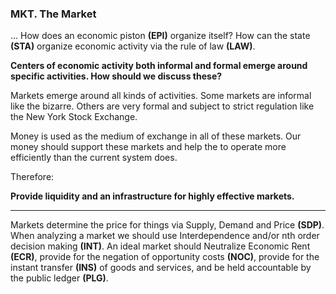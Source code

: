 
### MKT. The Market

... How does an economic piston **(EPI)** organize itself? How can the state **(STA)** organize economic activity via the rule of law **(LAW)**.

**Centers of economic activity both informal and formal emerge around specific activities. How should we discuss these?**

Markets emerge around all kinds of activities.  Some markets are informal like the bizarre. Others are very formal and subject to strict regulation like the New York Stock Exchange.

Money is used as the medium of exchange in all of these markets.  Our money should support these markets and help the to operate more efficiently than the current system does.

Therefore:

**Provide liquidity and an infrastructure for highly effective markets.**

----------

Markets determine the price for things via Supply, Demand and Price **(SDP)**.  When analyzing a market we should use Interdependence and/or nth order decision making **(INT)**. An ideal market should Neutralize Economic Rent **(ECR)**, provide for the negation of opportunity costs **(NOC)**, provide for the instant transfer **(INS)** of goods and services, and be held accountable by the public ledger **(PLG)**.










